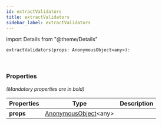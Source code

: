 ```yaml
---
id: extractValidators
title: extractValidators
sidebar_label: extractValidators
---
```


import Details from "@theme/Details"


```tsx
extractValidators(props: AnonymousObject<any>): 
```
<br/>



### Properties

<font size="2"><i>(Mandatory properties are in bold)</i></font>

| Properties | Type | Description |
| --------- | ---- | ----------- |
| **props** | [AnonymousObject](/framework-api/interfaces/AnonymousObject.md)<any\> |  |


